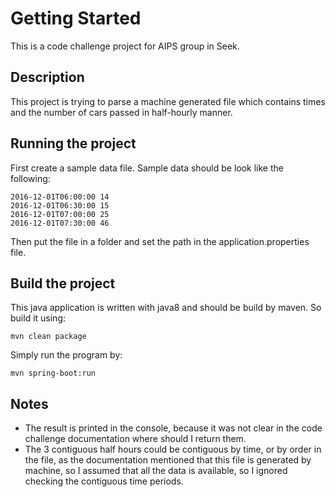 # Getting Started

This is a code challenge project for AIPS group in Seek.

## Description
This project is trying to parse a machine generated file which contains times and the number of cars passed in half-hourly manner.

## Running the project
First create a sample data file. Sample data should be look like the following:
```
2016-12-01T06:00:00 14 
2016-12-01T06:30:00 15 
2016-12-01T07:00:00 25 
2016-12-01T07:30:00 46 
```
Then put the file in a folder and set the path in the application.properties file.

## Build the project
This java application is written with java8 and should be build by maven. So build it using:
```
mvn clean package
```

Simply run the program by:
```
mvn spring-boot:run
```

## Notes
* The result is printed in the console, because it was not clear in the code challenge documentation where should I return them.
* The 3 contiguous half hours could be contiguous by time, or by order in the file, as the documentation mentioned that 
this file is generated by machine, so I assumed that all the data is available, so I ignored checking the contiguous time periods. 
